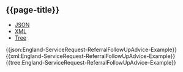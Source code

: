 ## {{page-title}}

<div class="nhsd-!t-margin-bottom-6">
  <ul class="nav nav-tabs" role="tablist">
        <li role="presentation" class="active">
            <a href="#JSON" role="tab" data-toggle="tab">JSON</a>
        </li>
         <li role="presentation">
            <a href="#XML" role="tab" data-toggle="tab">XML</a>
        </li>
        <li role="presentation">
            <a href="#Tree" role="tab" data-toggle="tab">Tree</a>
        </li>
  </ul>
    
  <div class="tab-content snippet">
    <div id="JSON" role="tabpanel" class="tab-pane active">
{{json:England-ServiceRequest-ReferralFollowUpAdvice-Example}}
    </div>
    <div id="XML" role="tabpanel" class="tab-pane">
{{xml:England-ServiceRequest-ReferralFollowUpAdvice-Example}}
    </div>
    <div id="Tree" role="tabpanel" class="tab-pane">
{{tree:England-ServiceRequest-ReferralFollowUpAdvice-Example}}
    </div>
  </div>
</div>